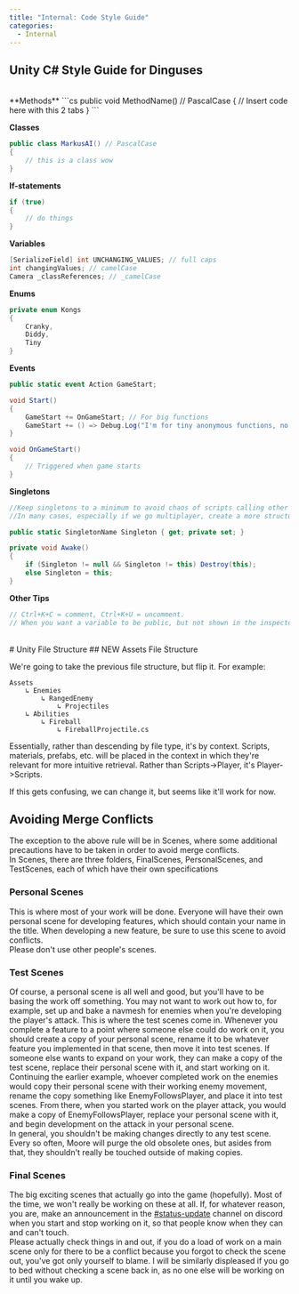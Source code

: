 ```yaml
---
title: "Internal: Code Style Guide"
categories:
  - Internal
---
```


## Unity C# Style Guide for Dinguses

<br>
**Methods**
```cs
public void MethodName() // PascalCase
{
    // Insert code here with this 2 tabs
}
```

**Classes**
```cs
public class MarkusAI() // PascalCase
{
    // this is a class wow
}
```

**If-statements**
```cs
if (true) 
{
    // do things
}
```

**Variables**
```cs
[SerializeField] int UNCHANGING_VALUES; // full caps
int changingValues; // camelCase
Camera _classReferences; // _camelCase
```

**Enums**
```cs
private enum Kongs 
{
    Cranky,
    Diddy,
    Tiny
}
```

**Events**
```cs
public static event Action GameStart;

void Start() 
{
    GameStart += OnGameStart; // For big functions
    GameStart += () => Debug.Log("I'm for tiny anonymous functions, no reason to create a separate function");
}

void OnGameStart() 
{
    // Triggered when game starts
}
```

**Singletons**
```cs
//Keep singletons to a minimum to avoid chaos of scripts calling other scripts from all over, it becomes very difficult to track as the project balloons.
//In many cases, especially if we go multiplayer, create a more structured delivery of information rather than directly asking for the information.

public static SingletonName Singleton { get; private set; }

private void Awake()
{
    if (Singleton != null && Singleton != this) Destroy(this);
    else Singleton = this;
}
```

**Other Tips**
```cs
// Ctrl+K+C = comment, Ctrl+K+U = uncomment.
// When you want a variable to be public, but not shown in the inspector window use 'internal'
```
<br>
# Unity File Structure
## NEW Assets File Structure

We're going to take the previous file structure, but flip it. For example:
```
Assets
    ↳ Enemies
        ↳ RangedEnemy
            ↳ Projectiles
    ↳ Abilities
        ↳ Fireball
            ↳ FireballProjectile.cs
```

Essentially, rather than descending by file type, it's by context. Scripts, materials, prefabs, etc. will be placed in the context in which they're relevant for more intuitive retrieval. Rather than Scripts->Player, it's Player->Scripts. 

If this gets confusing, we can change it, but seems like it'll work for now.


## Avoiding Merge Conflicts
The exception to the above rule will be in Scenes, where some additional precautions have to be taken in order to avoid merge conflicts.  
In Scenes, there are three folders, FinalScenes, PersonalScenes, and TestScenes, each of which have their own specifications 
### Personal Scenes
This is where most of your work will be done. Everyone will have their own personal scene for developing features, which should contain your name in the title. When developing a new feature, be sure to use this scene to avoid conflicts.   
Please don't use other people's scenes.
### Test Scenes
Of course, a personal scene is all well and good, but you'll have to be basing the work off something. You may not want to work out how to, for example, set up and bake a navmesh for enemies when you're developing the player's attack. This is where the test scenes come in. Whenever you complete a feature to a point where someone else could do work on it, you should create a copy of your personal scene, rename it to be whatever feature you implemented in that scene, then move it into test scenes. If someone else wants to expand on your work, they can make a copy of the test scene, replace their personal scene with it, and start working on it.  
Continuing the earlier example, whoever completed work on the enemies would copy their personal scene with their working enemy movement, rename the copy something like EnemyFollowsPlayer, and place it into test scenes. From there, when you started work on the player attack, you would make a copy of EnemyFollowsPlayer, replace your personal scene with it, and begin development on the attack in your personal scene.  
In general, you shouldn't be making changes directly to any test scene. Every so often, Moore will purge the old obsolete ones, but asides from that, they shouldn't really be touched outside of making copies.
### Final Scenes
The big exciting scenes that actually go into the game (hopefully). Most of the time, we won't really be working on these at all. If, for whatever reason, you are, make an announcement in the [\#status-update](https://discord.com/channels/1327076672138248222/1329920049061953728) channel on discord when you start and stop working on it, so that people know when they can and can't touch.  
Please actually check things in and out, if you do a load of work on a main scene only for there to be a conflict because you forgot to check the scene out, you've got only yourself to blame. I will be similarly displeased if you go to bed without checking a scene back in, as no one else will be working on it until you wake up.


